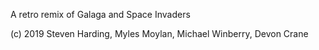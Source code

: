 
A retro remix of Galaga and Space Invaders

(c) 2019 Steven Harding, Myles Moylan, Michael Winberry, Devon Crane
